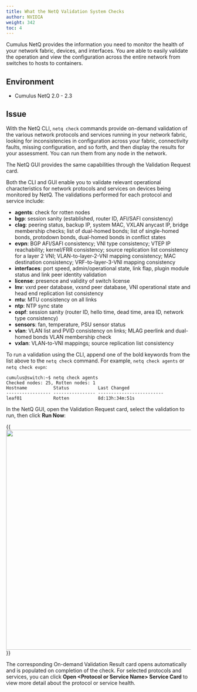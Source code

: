```yaml
---
title: What the NetQ Validation System Checks
author: NVIDIA
weight: 342
toc: 4
---
```


Cumulus NetQ provides the information you need to monitor the health of your network fabric, devices, and interfaces. You are able to easily validate the operation and view the configuration across the entire network from switches to hosts to containers.

## Environment

- Cumulus NetQ 2.0 - 2.3

## Issue

With the NetQ CLI, `netq check` commands provide on-demand validation of the various network protocols and services running in your network fabric, looking for inconsistencies in configuration across your fabric, connectivity faults, missing configuration, and so forth, and then display the results for your assessment. You can run them from any node in the network.

The NetQ GUI provides the same capabilities through the Validation Request card.

Both the CLI and GUI enable you to validate relevant operational characteristics for network protocols and services on devices being monitored by NetQ. The validations performed for each protocol and service include:

- **agents**: check for rotten nodes
- **bgp**: session sanity (established, router ID, AFI/SAFI consistency)
- **clag**: peering status, backup IP, system MAC, VXLAN anycast IP, bridge membership checks; list of dual-homed bonds; list of single-homed bonds, protodown bonds, dual-homed bonds in conflict states
- **evpn**: BGP AFI/SAFI consistency; VNI type consistency; VTEP IP reachability; kernel/FRR consistency; source replication list consistency for a layer 2 VNI; VLAN-to-layer-2-VNI mapping consistency; MAC destination consistency; VRF-to-layer-3-VNI mapping consistency
- **interfaces**: port speed, admin/operational state, link flap, plugin module status and link peer identity validation
- **license**: presence and validity of switch license
- **lnv**: vxrd peer database, vxsnd peer database, VNI operational state and head end replication list consistency
- **mtu**: MTU consistency on all links
- **ntp**: NTP sync state
- **ospf**: session sanity (router ID, hello time, dead time, area ID, network type consistency)
- **sensors**: fan, temperature, PSU sensor status
- **vlan**: VLAN list and PVID consistency on links; MLAG peerlink and dual-homed bonds VLAN membership check
- **vxlan**: VLAN-to-VNI mappings; source replication list consistency

To run a validation using the CLI, append one of the bold keywords from the list above to the `netq check` command. For example, `netq check agents` or `netq check evpn`:

```
cumulus@switch:~$ netq check agents
Checked nodes: 25, Rotten nodes: 1
Hostname          Status           Last Changed
----------------- ---------------- -------------------------
leaf01            Rotten           8d:13h:34m:51s
```

In the NetQ GUI, open the Validation Request card, select the validation to run, then click **Run Now**:

{{<img src="/images/knowledge-base/netq_validation_request_card.png" width="600">}}

The corresponding On-demand Validation Result card opens automatically and is populated on completion of the check. For selected protocols and services, you can click **Open \<Protocol or Service Name\> Service Card** to view more detail about the protocol or service health.
